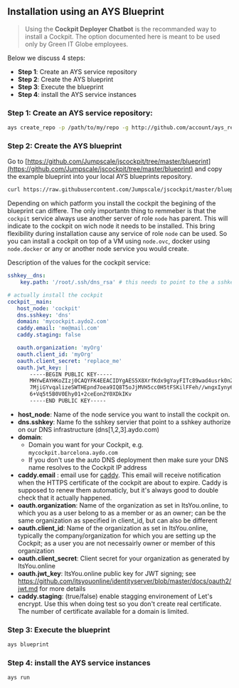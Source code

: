 ## Installation using an AYS Blueprint

> Using the **Cockpit Deployer Chatbot** is the recommanded way to install a Cockpit. The option documented here is meant to be used only by Green IT Globe employees.

Below we discuss 4 steps:
- **Step 1**: Create an AYS service repository
- **Step 2**: Create the AYS blueprint
- **Step 3**: Execute the blueprint
- **Step 4**: install the AYS service instances


### Step 1: Create an AYS service repository:

```bash
ays create_repo -p /path/to/my/repo -g http://github.com/account/ays_repo
```

### Step 2: Create the AYS blueprint

Go to [https://github.com/Jumpscale/jscockpit/tree/master/blueprint](https://github.com/Jumpscale/jscockpit/tree/master/blueprint) and copy the example blueprint into your local AYS blueprints repository.

```bash
curl https://raw.githubusercontent.com/Jumpscale/jscockpit/master/blueprint/ovc_blueprint.yaml > /path/to/my/repo/blueprints/cockpit.yaml
```



Depending on which patform you install the cockpit the begining of the blueprint can differe. The only importantn thing to remmeber is that the `cockpit` service always use another server of role `node` has parent.
This will indicate to the cockpit on wich node it needs to be installed. This bring flexibility during installation cause any service of role `node` can be used.
So you can install a cockpit on top of a VM using `node.ovc`, docker using `node.docker` or any or another node service you would create.

Description of the values for the cockpit service:

```yaml
sshkey__dns:
    key.path: '/root/.ssh/dns_rsa' # this needs to point to the a sshkey authorize on server of our dns infrastructure

# actually install the cockpit
cockpit__main:
   host_node: 'cockpit'
   dns.sshkey: 'dns'
   domain: 'mycockpit.aydo2.com'
   caddy.email: 'me@mail.com'
   caddy.staging: false

   oauth.organization: 'myOrg'
   oauth.client_id: 'myOrg'
   oauth.client_secret: 'replace_me'
   oauth.jwt_key: |
       -----BEGIN PUBLIC KEY-----
       MHYwEAYHKoZIzj0CAQYFK4EEACIDYgAES5X8XrfKdx9gYayFITc89wad4usrk0n2
       7MjiGYvqalizeSWTHEpnd7oea9IQ8T5oJjMVH5cc0H5tFSKilFFeh//wngxIyny6
       6+Vq5t5B0V0Ehy01+2ceEon2Y0XDkIKv
       -----END PUBLIC KEY-----

```
- **host_node**: Name of the node service you want to install the cockpit on.
- **dns.sshkey**: Name fo the sshkey servier that point to a sshkey authorize on our DNS infrastructure (dns[1,2,3].aydo.com)
- **domain**:
  - Domain you want for your Cockpit, e.g. `mycockpit.barcelona.aydo.com`
  - If you don't use the auto DNS deployment then make sure your DNS name resolves to the Cockpit IP address
- **caddy.email** : email use for [caddy](https://caddyserver.com/). This email will receive notification when the HTTPS certificate of the cockpit are about to expire. Caddy is supposed to renew them automaticly, but it's always good to double check that it actually happened.
- **oauth.organization**: Name of the organization as set in ItsYou.online, to which you as a user belong to as a member or as an owner; can be the same organization as specified in client_id, but can also be different
- **oauth.client_id**: Name of the organization as set in ItsYou.online, typically the company/organization for which you are setting up the Cockpit; as a user you are not necessairly owner or member of this organization
- **oauth.client_secret**: Client secret for your organization as generated by ItsYou.online
- **oauth.jwt_key**: ItsYou.online public key for JWT signing; see https://github.com/itsyouonline/identityserver/blob/master/docs/oauth2/jwt.md for more details
- **caddy.staging**: (true/false) enable stagging environement of Let's encrypt. Use this when doing test so you don't create real certificate. The number of certificate available for a domain is limited.


### Step 3: Execute the blueprint

```bash
ays blueprint
```


### Step 4: install the AYS service instances

```bash
ays run
```
